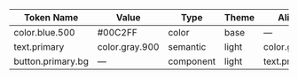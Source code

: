 | Token Name               | Value          | Type     | Theme   | Alias of           |
|--------------------------|----------------|----------|---------|--------------------|
| color.blue.500           | #00C2FF      | color    | base    | —                  |
| text.primary             | color.gray.900 | semantic | light   | color.gray.900     |
| button.primary.bg        | —              | component| light   | text.primary       |
